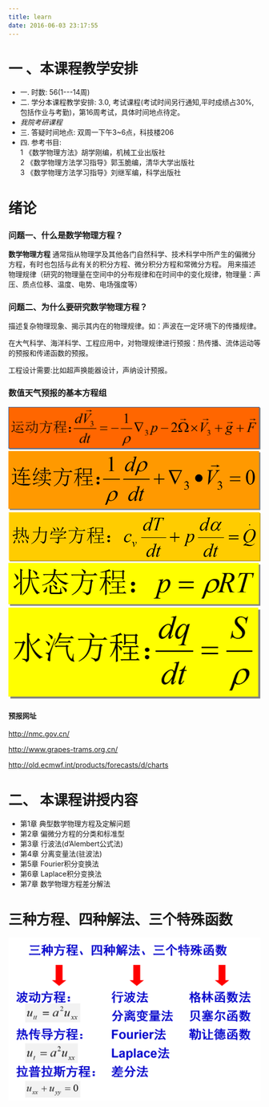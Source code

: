 ```yaml
---
title: learn
date: 2016-06-03 23:17:55
---
```

# 一 、本课程教学安排


* 一. 时数: 56(1---14周)
* 二. 学分本课程教学安排: 3.0, 考试课程(考试时间另行通知,平时成绩占30%,包括作业与考勤)，第16周考试，具体时间地点待定。
  <!--more  -->  
* *我院考研课程*
* 三. 答疑时间地点: 双周一下午3~6点，科技楼206
* 四. 参考书目:  
     1 《数学物理方法》胡学刚编，机械工业出版社  
     2 《数学物理方法学习指导》郭玉脆编，清华大学出版社  
     3 《数学物理方法学习指导》刘继军编，科学出版社

# 绪论

### 问题一、什么是数学物理方程？

**数学物理方程**
通常指从物理学及其他各门自然科学、技术科学中所产生的偏微分方程，有时也包括与此有关的积分方程、微分积分方程和常微分方程。
用来描述物理规律（研究的物理量在空间中的分布规律和在时间中的变化规律，物理量：声压、质点位移、温度、电势、电场强度等）

### 问题二、为什么要研究数学物理方程？
描述复杂物理现象、揭示其内在的物理规律。如：声波在一定环境下的传播规律。

在大气科学、海洋科学、工程应用中，对物理规律进行预报：热传播、流体运动等的预报和传递函数的预报。

工程设计需要:比如超声换能器设计，声纳设计预报。
### 数值天气预报的基本方程组
![公式1](img/图片1.png)
![公式2](img/图片2.png)
![公式3](img/图片3.png)
![公式4](img/图片4.png)
![公式5](img/图片5.png)
#### 预报网址
http://nmc.gov.cn/

http://www.grapes-trams.org.cn/

http://old.ecmwf.int/products/forecasts/d/charts
# 二、 本课程讲授内容
* 第1章  典型数学物理方程及定解问题
* 第2章  偏微分方程的分类和标准型
* 第3章  行波法(d’Alembert公式法)
* 第4章  分离变量法(驻波法)
* 第5章  Fourier积分变换法
* 第6章  Laplace积分变换法
* 第7章  数学物理方程差分解法

# 三种方程、四种解法、三个特殊函数
![图片6](img/图片6.png)
